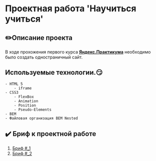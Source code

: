 # Проектная работа 'Научиться учиться'

## :pencil2:Описание проекта
В ходе прохожения первого курса **[Яндекс.Практикума](https://practicum.yandex.ru)** необходимо было создать одностраничный сайт.




## Используемые технологии.:smirk:
    - HTML 5
        - iframe
    - СSS3
        - FlexBox
        - Animation
        - Position
        - Pseudo-Elements
    - BEM
    - Файловая организация BEM Nested

## :heavy_check_mark: Бриф к проектной работе
1. [Бриф #_1](https://code.s3.yandex.net/web-developer/project-1/sprint-1-brief.pdf)
2. [Бриф #_2](https://code.s3.yandex.net/web-developer/project-1/sprint-2-brief.pdf)
